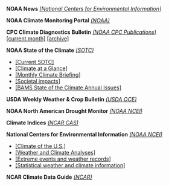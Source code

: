 **NOAA News** *[[National Centers for Environmental Information]](https://www.ncei.noaa.gov/news)*

**NOAA Climate Monitoring Portal** *[(NOAA)](https://www.ncdc.noaa.gov/climate-monitoring/)*  

**CPC Climate Diagnostics Bulletin**  *[(NOAA CPC Publications)](https://www.cpc.ncep.noaa.gov/products/outreach/publications.shtml)*  
[[current month]](https://www.cpc.ncep.noaa.gov/products/CDB/)
[[archive]](https://www.cpc.ncep.noaa.gov/products/CDB/CDB_Archive_html/CDB_archive.shtml) 

**NOAA State of the Climate** *[(SOTC)](https://www.ncdc.noaa.gov/sotc/)*  

- [[Current SOTC]](https://www.ncdc.noaa.gov/sotc/)
- [[Climate at a Glance]](https://www.ncdc.noaa.gov/cag/)
- [[Monthly Climate Briefing]](https://www.ncdc.noaa.gov/sotc/briefings)
- [[Societal impacts]](https://www.ncdc.noaa.gov/societal-impacts/)
- [[BAMS State of the Climate Annual Issues]](https://www.ncdc.noaa.gov/bams)

**USDA Weekly Weather & Crop Bulletin** *[(USDA OCE)](https://www.usda.gov/oce/weather/pubs/Weekly/Wwcb/)*

**NOAA North American Drought Monitor**  *[(NOAA NCEI)](https://www.ncdc.noaa.gov/temp-and-precip/drought/nadm/maps)*  

**Climate Indices** *[(NCAR CAS)](http://www.cgd.ucar.edu/cas/catalog/climind/)*

**National Centers for Environmental Information** *[(NOAA NCEI)](https://www.ncdc.noaa.gov)*  

- [[Climate of the U.S.]](https://www.ncdc.noaa.gov/climate-information/climate-us)
- [[Weather and Climate Analyses]](https://www.ncdc.noaa.gov/climate-information/analyses)
- [[Extreme events and weather records]](https://www.ncdc.noaa.gov/climate-information/extreme-events)
- [[Statistical weather and climate information]](https://www.ncdc.noaa.gov/climate-information/statistical-weather-and-climate-information)

**NCAR Climate Data Guide** *[(NCAR)](https://climatedataguide.ucar.edu/)*




